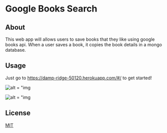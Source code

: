 # Google Books Search
## About
This web app will allows users to save books that they like using google books api. When a user saves a book, it copies the book details in a mongo database.
## Usage
Just go to https://damp-ridge-50120.herokuapp.com/#/ to get started!

![alt = "img](https://user-images.githubusercontent.com/43163847/104984067-0a92c480-59dc-11eb-91a7-dca175600f58.png)

![alt = "img](https://user-images.githubusercontent.com/43163847/104984166-3746dc00-59dc-11eb-9d3f-9185f2c2d8b9.png)

## License
[MIT](https://choosealicense.com/licenses/mit/)
